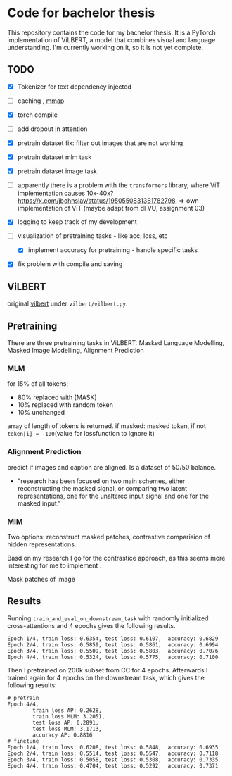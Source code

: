 # Code for bachelor thesis

This repository contains the code for my bachelor thesis. It is a PyTorch implementation of ViLBERT, a model that combines visual and language understanding.
I'm currently working on it, so it is not yet complete. 


## TODO
- [x] Tokenizer for text dependency injected
- [ ] caching , [mmap](https://github.com/DACUS1995/pytorch-mmap-dataset/blob/main/pytorch_mmap_dataset/dataset.py)
- [x] torch compile
- [ ] add dropout in attention
- [x] pretrain dataset fix: filter out images that are not working
- [x] pretrain dataset mlm task
- [x] pretrain dataset image task
- [ ] apparently there is a problem with the `transformers` library, where ViT implementation causes 10x-40x? https://x.com/jbohnslav/status/1950550831381782798, => own implementation of ViT (maybe adapt from dl VU, assignment 03)
- [x] logging to keep track of my development
- [ ] visualization of pretraining tasks - like acc, loss, etc
    - [x] implement accuracy for pretraining - handle specific tasks
- [x] fix problem with compile and saving


## ViLBERT
original [vilbert](https://github.com/facebookresearch/vilbert-multi-task) under `vilbert/vilbert.py`.


## Pretraining

There are three pretraining tasks in ViLBERT: Masked Language Modelling, Masked Image Modelling, Alignment Prediction

### MLM 
for 15% of all tokens: 
- 80% replaced with [MASK]
- 10% replaced with random token
- 10% unchanged

array of length of tokens is returned. if masked: masked token, if not `token[i] = -100`(value for lossfunction to ignore it)

### Alignment Prediction
predict if images and caption are aligned. Is a dataset of 50/50 balance. 
- "research has been focused on two main schemes, either reconstructing the masked signal, or comparing two latent representations, one for the unaltered input signal and one for the masked input."




### MIM

Two options: reconstruct masked patches, contrastive comparision of hidden representations. 

Basd on my research I go for the contrastice approach, as this seems more interesting for me to implement .

Mask patches of image

## Results
Running `train_and_eval_on_downstream_task` with randomly initialized cross-attentions and 4 epochs gives the following results. 
```
Epoch 1/4, train loss: 0.6354, test loss: 0.6107,  accuracy: 0.6829
Epoch 2/4, train loss: 0.5859, test loss: 0.5861,  accuracy: 0.6994
Epoch 3/4, train loss: 0.5509, test loss: 0.5803,  accuracy: 0.7076
Epoch 4/4, train loss: 0.5324, test loss: 0.5775,  accuracy: 0.7100
```


Then I pretrained on 200k subset from CC for 4 epochs. 
Afterwards I trained again for 4 epochs on the downstream task, which gives the following results:
```
# pretrain
Epoch 4/4, 
        train loss AP: 0.2628, 
        train loss MLM: 3.2051, 
        test loss AP: 0.2891, 
        test loss MLM: 3.1713, 
        accuracy AP: 0.8816
# finetune
Epoch 1/4, train loss: 0.6208, test loss: 0.5848,  accuracy: 0.6935
Epoch 2/4, train loss: 0.5514, test loss: 0.5547,  accuracy: 0.7118
Epoch 3/4, train loss: 0.5058, test loss: 0.5308,  accuracy: 0.7335
Epoch 4/4, train loss: 0.4704, test loss: 0.5292,  accuracy: 0.7371
```


